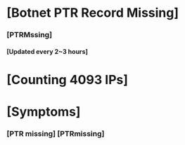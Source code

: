 # [Botnet PTR Record Missing]
### [PTRMssing]
#### [Updated every 2~3 hours]

# [Counting 4093 IPs]

# [Symptoms] 
###   [PTR missing] [PTRmissing]
